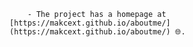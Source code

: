 
        
        - The project has a homepage at [https://makcext.github.io/aboutme/](https://makcext.github.io/aboutme/) 🌐.

